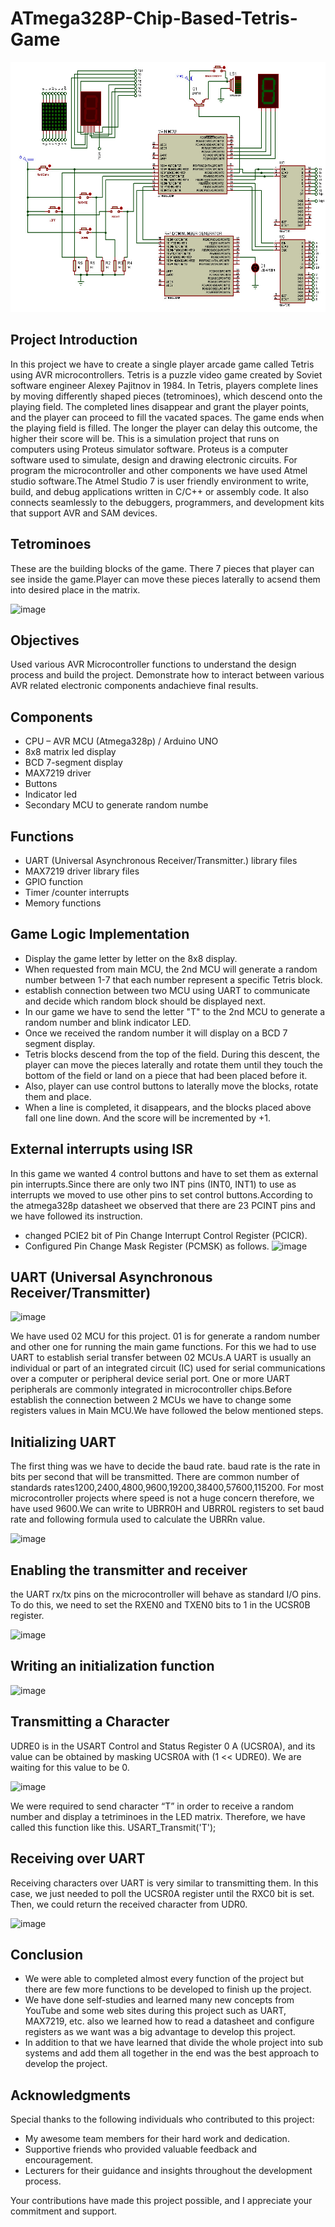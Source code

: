 # ATmega328P-Chip-Based-Tetris-Game
<div style="text-align:center">
<img src="https://github.com/Dulajay/ATmega328P-Chip-Based-Tetris-Game/blob/main/tetris%20circuit.jpg" alt="Example Image" width="600" height="400">
</div>

## Project Introduction
In this project we have to create a single player arcade game called Tetris using AVR 
microcontrollers. Tetris is a puzzle video game created by Soviet software engineer Alexey Pajitnov in 1984. In Tetris, players complete lines by moving differently shaped pieces (tetrominoes), which descend onto the playing field. The completed lines disappear and grant the player points, and the player can proceed to fill the vacated spaces. The game ends when the playing field is filled. The longer the player can delay this outcome, the higher their score will be.
This is a simulation project that runs on computers using Proteus simulator software. Proteus is a computer software used to simulate, design and drawing electronic circuits. For program the microcontroller and other components we have used Atmel studio software.The Atmel Studio 7 is user friendly environment to write, build, and debug applications written in C/C++ or assembly code. It also connects seamlessly to the debuggers, programmers, and development kits that support AVR and SAM devices.

## Tetrominoes
These are the building blocks of the game. There 7 pieces that player can see inside the game.Player can move these pieces laterally to acsend them into desired place in the matrix.

![image](https://github.com/Dulajay/ATmega328P-Chip-Based-Tetris-Game/assets/151004273/a7940b3d-c98c-47cf-8572-7115a3e79070)

## Objectives
Used various AVR Microcontroller functions to understand the design process and build the project.
Demonstrate how to interact between various AVR related electronic components andachieve final results.

## Components
- CPU – AVR MCU (Atmega328p) / Arduino UNO
- 8x8 matrix led display 
- BCD 7-segment display
- MAX7219 driver 
- Buttons
- Indicator led
- Secondary MCU to generate random numbe

## Functions
- UART (Universal Asynchronous Receiver/Transmitter.) library files
- MAX7219 driver library files
- GPIO function
- Timer /counter interrupts
- Memory functions

## Game Logic Implementation 
- Display the game letter by letter on the 8x8 display.
- When requested from main MCU, the 2nd MCU will generate a random number 
between 1-7 that each number represent a specific Tetris block.
- establish connection between two MCU using UART to communicate and decide 
which random block should be displayed next.
- In our game we have to send the letter "T" to the 2nd MCU to generate a random 
number and blink indicator LED.
- Once we received the random number it will display on a BCD 7 segment display.
- Tetris blocks descend from the top of the field. During this descent, the player can 
move the pieces laterally and rotate them until they touch the bottom of the field or 
land on a piece that had been placed before it.
- Also, player can use control buttons to laterally move the blocks, rotate them and 
place.
- When a line is completed, it disappears, and the blocks placed above fall one line down. And 
the score will be incremented by +1.

## External interrupts using ISR
In this game we wanted 4 control buttons and have to set them as external pin interrupts.Since there are only two INT pins (INT0, INT1) to use as interrupts we moved to use other pins to set control buttons.According to the atmega328p datasheet we observed that there are 23 PCINT pins and we have followed its instruction. 
- changed PCIE2 bit of Pin Change Interrupt Control Register (PCICR).
-  Configured Pin Change Mask Register (PCMSK) as follows.
![image](https://github.com/Dulajay/ATmega328P-Chip-Based-Tetris-Game/assets/151004273/56b1ef52-57ac-4df2-b1d8-ab5301213ab9)

## UART (Universal Asynchronous Receiver/Transmitter)
![image](https://github.com/Dulajay/ATmega328P-Chip-Based-Tetris-Game/assets/151004273/3c52af79-e427-4319-879c-a9c7b358fdd8)

We have used 02 MCU for this project. 01 is for generate a random number and other one for running the main game functions. For this we had to use UART to establish serial transfer between 02 MCUs.A UART is usually an individual or part of an integrated circuit (IC) used for serial communications over a computer or peripheral device serial port. One or more UART peripherals are commonly integrated in microcontroller chips.Before establish the connection between 2 MCUs we have to change some registers values in Main MCU.We have followed the below mentioned steps.

## Initializing UART
The first thing was we have to decide the baud rate. baud rate is the rate in bits per second that will be transmitted. There are common number of standards rates1200,2400,4800,9600,19200,38400,57600,115200. For most microcontroller projects where speed is not a huge concern therefore, we have used 9600.We can write to UBRR0H and UBRR0L registers to set baud rate and following formula used to calculate the UBRRn value.

![image](https://github.com/Dulajay/ATmega328P-Chip-Based-Tetris-Game/assets/151004273/044b2f09-32f8-4bd4-89f2-ceb62b0517d8)

## Enabling the transmitter and receiver
the UART rx/tx pins on the microcontroller will behave as standard I/O pins. To do this, we need to set the RXEN0 and TXEN0 bits to 1 in the UCSR0B register.

![image](https://github.com/Dulajay/ATmega328P-Chip-Based-Tetris-Game/assets/151004273/4c9399ab-c9ad-4627-9553-7f3a611a0e06)

## Writing an initialization function
![image](https://github.com/Dulajay/ATmega328P-Chip-Based-Tetris-Game/assets/151004273/3ea1e8f9-5986-4d80-908e-c1ab575452fa)

## Transmitting a Character
UDRE0 is in the USART Control and Status Register 0 A (UCSR0A), and its value can be obtained by masking UCSR0A with (1 << UDRE0). We are waiting for this value to be 0.

![image](https://github.com/Dulajay/ATmega328P-Chip-Based-Tetris-Game/assets/151004273/bd1e16c8-c9ed-434e-a4e1-e3dbe6281ae3)

We were required to send character “T” in order to receive a random number and display a tetriminoes in the LED matrix. Therefore, we have called this function like this.
USART_Transmit('T');

## Receiving over UART
Receiving characters over UART is very similar to transmitting them. In this case, we just needed to poll the UCSR0A register until the RXC0 bit is set. Then, we could return the received character from UDR0.

![image](https://github.com/Dulajay/ATmega328P-Chip-Based-Tetris-Game/assets/151004273/be1d73df-eac7-4455-b575-b67508c832d3)

## Conclusion
- We were able to completed almost every function of the project but there are few more functions to be developed to finish up the project.
- We have done self-studies and learned many new concepts from YouTube and some web sites during this project such as UART, MAX7219, etc. also we learned how to read a datasheet and configure registers as we want was a big advantage to develop this project.
- In addition to that we have learned that divide the whole project into sub systems and add them all together in the end was the best approach to develop the project.

## Acknowledgments

Special thanks to the following individuals who contributed to this project:
- My awesome team members for their hard work and dedication.
- Supportive friends who provided valuable feedback and encouragement.
- Lecturers for their guidance and insights throughout the development process.

Your contributions have made this project possible, and I appreciate your commitment and support.








